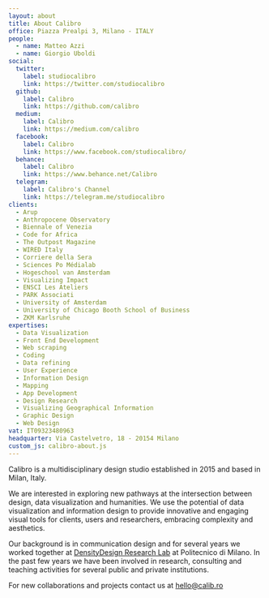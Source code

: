 ```yaml
---
layout: about
title: About Calibro
office: Piazza Prealpi 3, Milano - ITALY
people:
  - name: Matteo Azzi
  - name: Giorgio Uboldi
social:
  twitter:
    label: studiocalibro
    link: https://twitter.com/studiocalibro
  github:
    label: Calibro
    link: https://github.com/calibro
  medium:
    label: Calibro
    link: https://medium.com/calibro  
  facebook:
    label: Calibro
    link: https://www.facebook.com/studiocalibro/
  behance:
    label: Calibro
    link: https://www.behance.net/Calibro
  telegram:
    label: Calibro's Channel
    link: https://telegram.me/studiocalibro
clients:
  - Arup
  - Anthropocene Observatory
  - Biennale of Venezia
  - Code for Africa
  - The Outpost Magazine
  - WIRED Italy
  - Corriere della Sera
  - Sciences Po Médialab
  - Hogeschool van Amsterdam
  - Visualizing Impact
  - ENSCI Les Ateliers
  - PARK Associati
  - University of Amsterdam
  - University of Chicago Booth School of Business
  - ZKM Karlsruhe
expertises:
  - Data Visualization
  - Front End Development
  - Web scraping
  - Coding
  - Data refining
  - User Experience
  - Information Design
  - Mapping
  - App Development
  - Design Research
  - Visualizing Geographical Information
  - Graphic Design
  - Web Design
vat: IT09323480963
headquarter: Via Castelvetro, 18 - 20154 Milano
custom_js: calibro-about.js
---
```

Calibro is a multidisciplinary design studio established in 2015 and based in Milan, Italy.

We are interested in exploring new pathways at the intersection between design, data visualization and humanities.
We use the potential of data visualization and information design to provide innovative and engaging visual tools for clients, users and researchers, embracing complexity and aesthetics.

Our background is in communication design and for several years we worked together at [DensityDesign Research Lab](http://www.densitydesign.org) at Politecnico di Milano. In the past few years we have been involved in research, consulting and teaching activities for several public and private institutions.

For new collaborations and projects contact us at [hello@calib.ro](hello@calib.ro)
